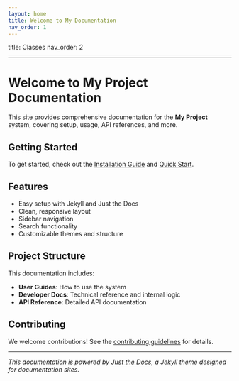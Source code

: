 ```yaml
---
layout: home
title: Welcome to My Documentation
nav_order: 1
---
```


title: Classes
nav_order: 2

---


# Welcome to My Project Documentation

This site provides comprehensive documentation for the **My Project** system, covering setup, usage, API references, and more.

## Getting Started

To get started, check out the [Installation Guide](./installation.md) and [Quick Start](./quick-start.md).

## Features

- Easy setup with Jekyll and Just the Docs
- Clean, responsive layout
- Sidebar navigation
- Search functionality
- Customizable themes and structure

## Project Structure

This documentation includes:

- **User Guides**: How to use the system
- **Developer Docs**: Technical reference and internal logic
- **API Reference**: Detailed API documentation

## Contributing

We welcome contributions! See the [contributing guidelines](./contributing.md) for details.

---

_This documentation is powered by [Just the Docs](https://just-the-docs.com/), a Jekyll theme designed for documentation sites._
